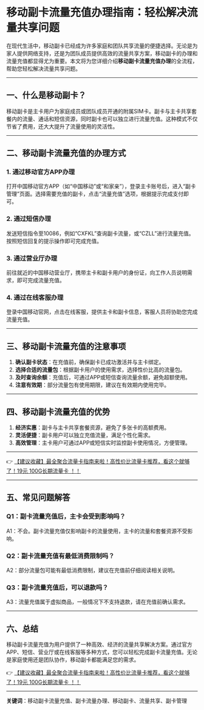 # 移动副卡流量充值办理指南：轻松解决流量共享问题

在现代生活中，移动副卡已经成为许多家庭和团队共享流量的便捷选择。无论是为家人提供网络支持，还是为团队成员提供高效的流量共享方案，移动副卡的办理和流量充值都显得尤为重要。本文将为您详细介绍**移动副卡流量充值办理**的全流程，帮助您轻松解决流量共享问题。

---

## 一、什么是移动副卡？

移动副卡是主卡用户为家庭成员或团队成员开通的附属SIM卡。副卡与主卡共享套餐内的流量、通话和短信资源，同时副卡也可以独立进行流量充值。这种模式不仅节省了费用，还大大提升了流量使用的灵活性。

---

## 二、移动副卡流量充值的办理方式

### 1. 通过移动官方APP办理
打开中国移动官方APP（如“中国移动”或“和家亲”），登录主卡账号后，进入“副卡管理”页面。选择需要充值的副卡，点击“流量充值”选项，根据提示完成支付即可。

### 2. 通过短信办理
发送短信指令至10086，例如“CXFKL”查询副卡流量，或“CZLL”进行流量充值。按照短信回复的提示操作即可完成充值。

### 3. 通过营业厅办理
前往就近的中国移动营业厅，携带主卡和副卡用户的身份证，向工作人员说明需求，即可完成流量充值。

### 4. 通过在线客服办理
登录中国移动官网，点击在线客服，提供主卡和副卡信息，客服人员将协助您完成流量充值。

---

## 三、移动副卡流量充值的注意事项

1. **确认副卡状态**：在充值前，确保副卡已成功激活并与主卡绑定。
2. **选择合适的流量包**：根据副卡用户的使用需求，选择性价比高的流量包。
3. **及时查询余额**：充值后，可通过APP或短信查询流量余额，避免超额使用。
4. **注意有效期**：部分流量包有使用期限，建议在有效期内使用完毕。

---

## 四、移动副卡流量充值的优势

1. **经济实惠**：副卡与主卡共享套餐资源，避免了多张卡的高额费用。
2. **灵活便捷**：副卡用户可以独立充值流量，满足个性化需求。
3. **高效管理**：主卡用户可通过APP或短信实时监控副卡使用情况，方便管理。

---

👉 [【建议收藏】最全聚合流量卡指南来啦！高性价比流量卡推荐，看这个就够了！19元 100G长期流量卡 ！！](https://bit.ly/Liuliangka)

---

## 五、常见问题解答

### Q1：副卡流量充值后，主卡会受到影响吗？
A1：不会。副卡流量充值仅影响副卡的流量使用，主卡的流量和套餐资源不受影响。

### Q2：副卡流量充值有最低消费限制吗？
A2：部分流量包可能有最低消费限制，建议在充值前仔细阅读相关说明。

### Q3：副卡流量充值后，可以退款吗？
A3：流量充值属于虚拟商品，一般情况下不支持退款，请在充值前确认需求。

---

## 六、总结

移动副卡流量充值为用户提供了一种高效、经济的流量共享解决方案。通过官方APP、短信、营业厅或在线客服等多种方式，您可以轻松完成副卡流量充值。无论是家庭使用还是团队协作，移动副卡都能满足您的需求。

👉 [【建议收藏】最全聚合流量卡指南来啦！高性价比流量卡推荐，看这个就够了！19元 100G长期流量卡 ！！](https://bit.ly/Liuliangka)

---

**关键词**：移动副卡流量充值、副卡流量办理、移动副卡、流量共享、副卡管理